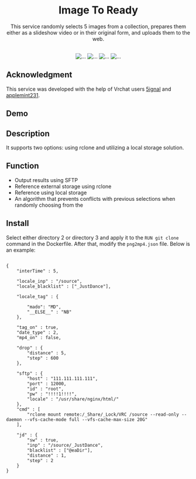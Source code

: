 <div align="center">

<h1>Image To Ready</h1>
This service randomly selects 5 images from a collection, prepares them either as a slideshow video or in their original form, and uploads them to the web.<br/><br/>

<picture><img src="https://img.shields.io/badge/-Docker-2496ED?style=flat-square&logo=docker&logoColor=FFFFFF" alt="..."></picture>
<picture><img src="https://img.shields.io/badge/-Python3-3776AB?style=flat-square&logo=python&logoColor=FFFFFF" alt="..."></picture>
<picture><img src="https://img.shields.io/badge/-Rclone-3F79AD?style=flat-square&logo=rclone&logoColor=FFFFFF" alt="..."></picture>
<picture><img src="https://img.shields.io/badge/FFMPEG-007808?style=flat-square&logo=ffmpeg&logoColor=FFFFFF" alt="..."></picture>

</div>

## Acknowledgment

This service was developed with the help of Vrchat users [5ignal](https://github.com/5ignal) and [applemint231](https://github.com/applemint231).

<div align="center">

</div>

## Demo

<div align="center">



</div>

## Description

It supports two options: using rclone and utilizing a local storage solution.

## Function

- Output results using SFTP
- Reference external storage using rclone
- Reference using local storage
- An algorithm that prevents conflicts with previous selections when randomly choosing from the

## Install

Select either directory 2 or directory 3 and apply it to the ```RUN git clone``` command in the Dockerfile. After that, modify the ```png2mp4.json``` file. Below is an example:

```

{
    "interTime" : 5,

    "locale_inp" : "/source",
    "locale_blacklist" : ["_JustDance"],

    "locale_tag" : {

        "mado": "MD",
        "__ELSE__" : "NB"
    },

    "tag_on" : true,
    "date_type" : 2,
    "mp4_on" : false,

    "drop" : {
        "distance" : 5,
        "step" : 600
    },

    "sftp" : {
        "host" : "111.111.111.111", 
        "port" : 12000,
        "id" : "root",
        "pw" : "!!!!1!!!!", 
        "locale" : "/usr/share/nginx/html/"
    },
    "cmd" : [
        "rclone mount remote:/_Share/_Lock/VRC /source --read-only --daemon --vfs-cache-mode full --vfs-cache-max-size 20G"
    ],

    "jd" : {
        "sw" : true,
        "inp" : "/source/_JustDance",
        "blacklist" : ["@eaDir"], 
        "distance" : 1,
        "step" : 2
    }
}

```
